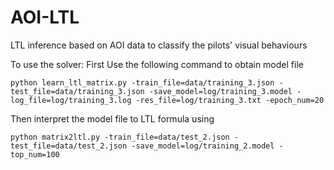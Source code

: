 # AOI-LTL
LTL inference based on AOI data to classify the pilots' visual behaviours

To use the solver:
First Use the following command to obtain model file


```
python learn_ltl_matrix.py -train_file=data/training_3.json -test_file=data/training_3.json -save_model=log/training_3.model -log_file=log/training_3.log -res_file=log/training_3.txt -epoch_num=20
```

Then interpret the model file to LTL formula using
```
python matrix2ltl.py -train_file=data/test_2.json -test_file=data/test_2.json -save_model=log/training_2.model -top_num=100
```
